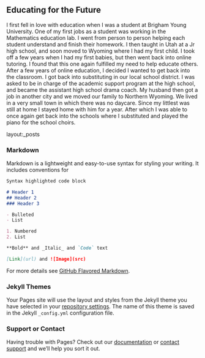 ## Educating for the Future

I first fell in love with education when I was a student at Brigham Young University. One of my first jobs as a student was working in the Mathematics education lab. 
I went from person to person helping each student understand and finish their homework. I then taught in Utah at a Jr high school, and soon moved to Wyoming where I had my first child. 
I took off a few years when I had my first babies, but then went back into online tutoring. I found that this one again fulfilled my need to help educate others. 
After a few years of online education, I decided I wanted to get back into the classroom. I got back into substituting in our local school district. 
I was asked to be in charge of the academic support program at the high school, and became the assistant high school drama coach. 
My husband then got a job in another city and we moved our family to Northern Wyoming. We lived in a very small town in which there was no daycare. Since my littlest was still at home I stayed home with him for a year. After which I was able to once again get back into the schools where I substituted and played the piano for the school choirs. 

layout:_posts

### Markdown

Markdown is a lightweight and easy-to-use syntax for styling your writing. It includes conventions for

```markdown
Syntax highlighted code block

# Header 1
## Header 2
### Header 3

- Bulleted
- List

1. Numbered
2. List

**Bold** and _Italic_ and `Code` text

[Link](url) and ![Image](src)
```

For more details see [GitHub Flavored Markdown](https://guides.github.com/features/mastering-markdown/).

### Jekyll Themes

Your Pages site will use the layout and styles from the Jekyll theme you have selected in your [repository settings](https://github.com/rarudd1/Educating_for_the_Future/settings). The name of this theme is saved in the Jekyll `_config.yml` configuration file.

### Support or Contact

Having trouble with Pages? Check out our [documentation](https://help.github.com/categories/github-pages-basics/) or [contact support](https://github.com/contact) and we’ll help you sort it out.
